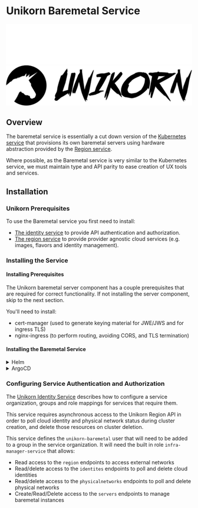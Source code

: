 # Unikorn Baremetal Service

![Unikorn Logo](https://raw.githubusercontent.com/unikorn-cloud/assets/main/images/logos/light-on-dark/logo.svg#gh-dark-mode-only)
![Unikorn Logo](https://raw.githubusercontent.com/unikorn-cloud/assets/main/images/logos/dark-on-light/logo.svg#gh-light-mode-only)

## Overview

The baremetal service is essentially a cut down version of the [Kubernetes service](https://github.com/unikorn-cloud/kubernetes) that provisions its own baremetal servers using hardware abstraction provided by the [Region service](https://github.com/unikorn-cloud/region).

Where possible, as the Baremetal service is very similar to the Kubernetes service, we must maintain type and API parity to ease creation of UX tools and services.

## Installation

### Unikorn Prerequisites

To use the Baremetal service you first need to install:

- [The identity service](https://github.com/unikorn-cloud/identity) to provide API authentication and authorization.
- [The region service](https://github.com/unikorn-cloud/region) to provide provider agnostic cloud services (e.g. images, flavors and identity management).

### Installing the Service

#### Installing Prerequisites

The Unikorn baremetal server component has a couple prerequisites that are required for correct functionality.
If not installing the server component, skip to the next section.

You'll need to install:

- cert-manager (used to generate keying material for JWE/JWS and for ingress TLS)
- nginx-ingress (to perform routing, avoiding CORS, and TLS termination)

#### Installing the Baremetal Service

<details>
<summary>Helm</summary>

Create a `values.yaml` for the server component:
A typical `values.yaml` that uses cert-manager and ACME, and external DNS might look like:

```yaml
global:
  identity:
    host: https://identity.unikorn-cloud.org
  region:
    host: https://region.unikorn-cloud.org
  baremetal:
    host: https://baremetal.unikorn-cloud.org
```

```shell
helm install unikorn charts/unikorn --namespace unikorn --create-namespace --values values.yaml
```

</details>

<details>
<summary>ArgoCD</summary>

```yaml
apiVersion: argoproj.io/v1alpha1
kind: Application
metadata:
  name: unikorn
  namespace: argocd
spec:
  project: default
  source:
    repoURL: https://unikorn-cloud.github.io/unikorn
    chart: unikorn
    targetRevision: v0.1.0
  destination:
    namespace: unikorn
    server: https://kubernetes.default.svc
  syncPolicy:
    automated:
      prune: true
      selfHeal: true
    syncOptions:
    - CreateNamespace=true
```

</details>

### Configuring Service Authentication and Authorization

The [Unikorn Identity Service](https://github.com/unikorn-cloud/identity) describes how to configure a service organization, groups and role mappings for services that require them.

This service requires asynchronous access to the Unikorn Region API in order to poll cloud identity and physical network status during cluster creation, and delete those resources on cluster deletion.

This service defines the `unikorn-baremetal` user that will need to be added to a group in the service organization.
It will need the built in role `infra-manager-service` that allows:

- Read access to the `region` endpoints to access external networks
- Read/delete access to the `identites` endpoints to poll and delete cloud identities
- Read/delete access to the `physicalnetworks` endpoints to poll and delete physical networks
- Create/Read/Delete access to the `servers` endpoints to manage baremetal instances
